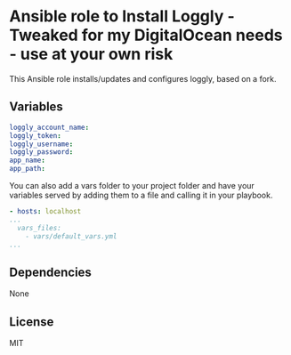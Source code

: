 # Ansible role to Install Loggly - Tweaked for my DigitalOcean needs - use at your own risk

This Ansible role installs/updates and configures loggly,
based on a fork.

## Variables

``` yaml
loggly_account_name:
loggly_token:
loggly_username:
loggly_password:
app_name:
app_path:
```
You can also add a vars folder to your project folder and have your variables served by adding them to a file and calling it in your playbook.

```yaml
- hosts: localhost
...
  vars_files:
    - vars/default_vars.yml
...
```

## Dependencies

None

## License

MIT
